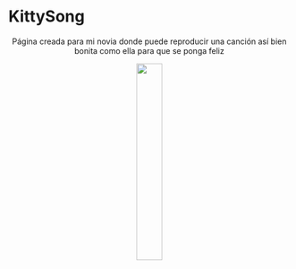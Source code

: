 # KittySong
<p align="center">Página creada para mi novia donde puede reproducir una canción así bien bonita como ella para que se ponga feliz</p>

<p align="center">
  <img src="https://scontent.faca1-1.fna.fbcdn.net/v/t1.6435-9/142111628_243699740555076_3016663319895373120_n.jpg?_nc_cat=102&ccb=1-7&_nc_sid=8bfeb9&_nc_eui2=AeFbDCm7pBhMSNeqxQlwR6wzfDJFeSpH-Vx8MkV5Kkf5XAD6t9rrLzdZuoi1CCta4KT2CB9gnpl6TM5T3gvL0SR3&_nc_ohc=o3kSPwkPF5EAX_fMRsw&_nc_ht=scontent.faca1-1.fna&oh=00_AfB0iKdU_e_a0L8EgkrgmLpYkayoR9Jqa1TVMgiRRr0iBQ&oe=64E65997" width="30%">
</p>
